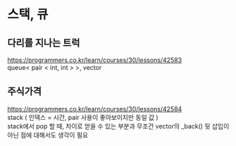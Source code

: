 # 스택, 큐

## 다리를 지나는 트럭
https://programmers.co.kr/learn/courses/30/lessons/42583  
queue< pair < int, int > >, vector  

## 주식가격
https://programmers.co.kr/learn/courses/30/lessons/42584  
stack ( 인덱스 = 시간, pair 사용이 좋아보이지만 동일 값 )  
stack에서 pop 할 때, 차이로 얻을 수 있는 부분과 무조건 vector의 _back() 뒷 삽입이 아닌 점에 대해서도 생각이 필요  

